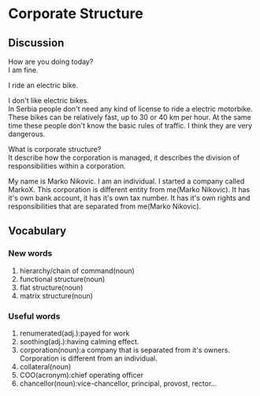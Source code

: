 # Corporate Structure
## Discussion
How are you doing today?  
I am fine.  

I ride an electric bike.  

I don't like electric bikes.    
In Serbia people don't need any kind of license to ride a electric motorbike. These bikes can be relatively fast, up to 30 or 40 km per hour. At the same time these people don't know the basic rules of traffic. I think they are very dangerous.   

What is corporate structure?  
It describe how the corporation is managed, it describes the division of responsibilities within a corporation.  

My name is Marko Nikovic. I am an individual. I started a company called MarkoX. This corporation is different entity from me(Marko Nikovic). It has it's own bank account, it has it's own tax number. It has it's own rights and responsibilities that are separated from me(Marko Nikovic).  


## Vocabulary
### New words
1. hierarchy/chain of command(noun)
1. functional structure(noun)
1. flat structure(noun)
1. matrix structure(noun)

### Useful words
1. renumerated(adj.):payed for work
1. soothing(adj.):having calming effect.
1. corporation(noun):a company that is separated from it's owners. Corporation is different from an individual.  
1. collateral(noun)
1. COO(acronym):chief operating officer
1. chancellor(noun):vice-chancellor, principal, provost, rector...
